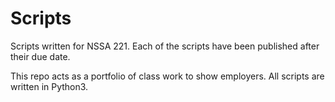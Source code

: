 # Scripts

Scripts written for NSSA 221. Each of the scripts have been published after their due date. 

This repo acts as a portfolio of class work to show employers. All scripts are written in Python3.
